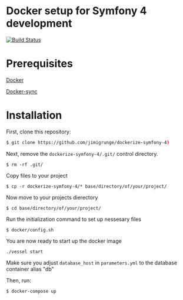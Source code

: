 Docker setup for Symfony 4 development
==============


[![Build Status](https://secure.travis-ci.org/jimigrunge/dockerize-symfony-4y.png?branch=master)](http://travis-ci.org/jimigrunge/dockerize-symfony-4)

# Prerequisites

[Docker](https://www.docker.com/)

[Docker-sync](http://docker-sync.io/)

# Installation

First, clone this repository:

```bash
$ git clone https://github.com/jimigrunge/dockerize-symfony-4)
```

Next, remove the `dockerize-symfony-4/.git/` control directory.

```
$ rm -rf .git/
```

Copy files to your project

```
$ cp -r dockerize-symfony-4/* base/directory/of/your/project/
```

Now move to your projects dierectory

```
$ cd base/directory/of/your/project/

```

Run the initialization command to set up nessesary files

```
$ docker/config.sh
```

You are now ready to start up the docker image

```
./vessel start
```




Make sure you adjust `database_host` in `parameters.yml` to the database container alias "db"

Then, run:

```bash
$ docker-compose up
```




